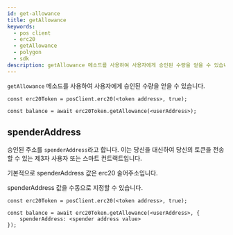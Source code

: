 ```yaml
---
id: get-allowance
title: getAllowance
keywords:
  - pos client
  - erc20
  - getAllowance
  - polygon
  - sdk
description: getAllowance 메소드를 사용하여 사용자에게 승인된 수량을 얻을 수 있습니다.
---
```


`getAllowance` 메소드를 사용하여 사용자에게 승인된 수량을 얻을 수 있습니다.

```
const erc20Token = posClient.erc20(<token address>, true);

const balance = await erc20Token.getAllowance(<userAddress>);
```

## spenderAddress

승인된 주소를 `spenderAddress`라고 합니다. 이는 당신을 대신하여 당신의 토큰을 전송할 수 있는 제3자 사용자 또는 스마트 컨트랙트입니다.

기본적으로 spenderAddress 값은 erc20 술어주소입니다.

spenderAddress 값을 수동으로 지정할 수 있습니다.

```
const erc20Token = posClient.erc20(<token address>, true);

const balance = await erc20Token.getAllowance(<userAddress>, {
    spenderAddress: <spender address value>
});
```